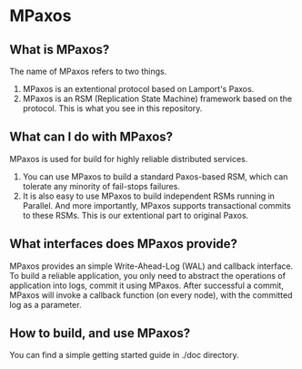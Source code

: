MPaxos
=============

What is MPaxos?
------------

The name of MPaxos refers to two things. 

1. MPaxos is an extentional protocol based on Lamport's Paxos. 
1. MPaxos is an RSM (Replication State Machine) framework based on the protocol. This is what you see in this repository.


What can I do with MPaxos?
-----------------

MPaxos is used for build for highly reliable distributed services.

1. You can use MPaxos to build a standard Paxos-based RSM, which can tolerate any minority of fail-stops failures.
1. It is also easy to use MPaxos to build independent RSMs running in Parallel. And more importantly, MPaxos supports transactional commits to these RSMs. This is our extentional part to original Paxos.


What interfaces does MPaxos provide?
-------------------------------

MPaxos provides an simple Write-Ahead-Log (WAL) and callback interface. To build a reliable application, you only need to abstract the operations of application into logs, commit it using MPaxos. After successful a commit, MPaxos will invoke a callback function (on every node), with the committed log as a parameter.



How to build, and use MPaxos?
-------------------------

You can find a simple getting started guide in ./doc directory.
